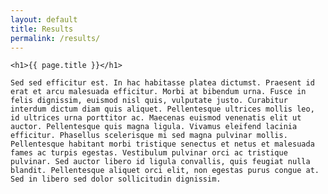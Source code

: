 ```yaml
---
layout: default
title: Results
permalink: /results/
---
```


<div class="myuw-card">

    <h1>{{ page.title }}</h1>

    Sed sed efficitur est. In hac habitasse platea dictumst. Praesent id erat et arcu malesuada efficitur. Morbi at bibendum urna. Fusce in felis dignissim, euismod nisl quis, vulputate justo. Curabitur interdum dictum diam quis aliquet. Pellentesque ultrices mollis leo, id ultrices urna porttitor ac. Maecenas euismod venenatis elit ut auctor. Pellentesque quis magna ligula. Vivamus eleifend lacinia efficitur. Phasellus scelerisque mi sed magna pulvinar mollis. Pellentesque habitant morbi tristique senectus et netus et malesuada fames ac turpis egestas. Vestibulum pulvinar orci ac tristique pulvinar. Sed auctor libero id ligula convallis, quis feugiat nulla blandit. Pellentesque aliquet orci elit, non egestas purus congue at. Sed in libero sed dolor sollicitudin dignissim.

</div>

